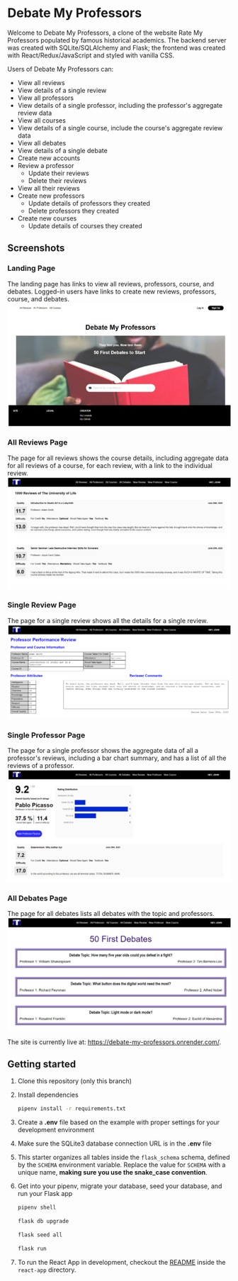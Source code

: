 # Debate My Professors
Welcome to Debate My Professors, a clone of the website Rate My Professors populated by famous historical academics. The backend server was created with SQLite/SQLAlchemy and Flask; the frontend was created with React/Redux/JavaScript and styled with vanilla CSS.

Users of Debate My Professors can:

* View all reviews
* View details of a single review
* View all professors
* View details of a single professor, including the professor's aggregate review data
* View all courses
* View details of a single course, include the course's aggregate review data
* View all debates
* View details of a single debate
* Create new accounts
* Review a professor
   * Update their reviews
   * Delete their reviews
* View all their reviews
* Create new professors
   * Update details of professors they created
   * Delete professors they created
* Create new courses
   * Update details of courses they created

## Screenshots
### Landing Page
The landing page has links to view all reviews, professors, course, and debates. Logged-in users have links to create new reviews, professors, course, and debates.
![img00](screenshots/debate0.png)
### All Reviews Page
The page for all reviews shows the course details, including aggregate data for all reviews of a course, for each review, with a link to the individual review.
![img01](screenshots/debate1.png)
### Single Review Page
The page for a single review shows all the details for a single review.
![img02](screenshots/debate2.png)
### Single Professor Page
The page for a single professor shows the aggregate data of all a professor's reviews, including a bar chart summary, and has a list of all the reviews of a professor.
![img03](screenshots/debate3.png)
### All Debates Page
The page for all debates lists all debates with the topic and professors.
![img04](screenshots/debate4.png)


The site is currently live at: https://debate-my-professors.onrender.com/.

## Getting started
1. Clone this repository (only this branch)

2. Install dependencies

      ```bash
      pipenv install -r requirements.txt
      ```

3. Create a **.env** file based on the example with proper settings for your
   development environment

4. Make sure the SQLite3 database connection URL is in the **.env** file

5. This starter organizes all tables inside the `flask_schema` schema, defined
   by the `SCHEMA` environment variable.  Replace the value for
   `SCHEMA` with a unique name, **making sure you use the snake_case
   convention**.

6. Get into your pipenv, migrate your database, seed your database, and run your Flask app

   ```bash
   pipenv shell
   ```

   ```bash
   flask db upgrade
   ```

   ```bash
   flask seed all
   ```

   ```bash
   flask run
   ```

7. To run the React App in development, checkout the [README](./react-app/README.md) inside the `react-app` directory.
